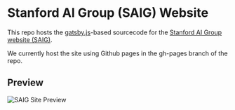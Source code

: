 # Stanford AI Group (SAIG) Website
This repo hosts the [gatsby.js](https://www.gatsbyjs.org/)-based sourcecode for the [Stanford AI Group website (SAIG)](http://stanfordai.group/).

We currently host the site using Github pages in the gh-pages branch of the repo.

## Preview

![SAIG Site Preview](https://user-images.githubusercontent.com/10323195/31002798-8573ba40-a4a1-11e7-812d-33303fc42c1f.png)
